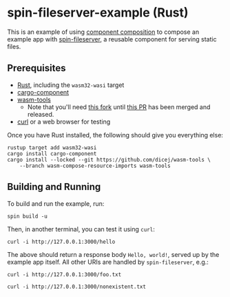 # spin-fileserver-example (Rust)

This is an example of using [component
composition](https://component-model.bytecodealliance.org/creating-and-consuming/composing.html)
to compose an example app with
[spin-fileserver](https://github.com/fermyon/spin-fileserver), a reusable
component for serving static files.

## Prerequisites

- [Rust](https://rustup.rs/), including the `wasm32-wasi` target
- [cargo-component](https://github.com/bytecodealliance/cargo-component)
- [wasm-tools](https://github.com/bytecodealliance/wasm-tools/)
  - Note that you'll need [this fork](https://github.com/dicej/wasm-tools/tree/wasm-compose-resource-imports) until [this PR](https://github.com/bytecodealliance/wasm-tools/pull/1261) has been merged and released.
- [curl](https://curl.se/download.html) or a web browser for testing
  
Once you have Rust installed, the following should give you everything else:

```shell
rustup target add wasm32-wasi
cargo install cargo-component
cargo install --locked --git https://github.com/dicej/wasm-tools \
    --branch wasm-compose-resource-imports wasm-tools
```

## Building and Running

To build and run the example, run:

```shell
spin build -u
```

Then, in another terminal, you can test it using `curl`:

```shell
curl -i http://127.0.0.1:3000/hello
```

The above should return a response body `Hello, world!`, served up by the
example app itself.  All other URIs are handled by `spin-fileserver`, e.g.:

```shell
curl -i http://127.0.0.1:3000/foo.txt
```

```shell
curl -i http://127.0.0.1:3000/nonexistent.txt
```
